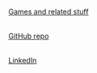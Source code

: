 [Games and related stuff](games/index.md)
<br><br>

[GitHub repo](https://github.com/sekodev)
<br><br>

[LinkedIn](https://www.linkedin.com/in/serkanaksit/)
